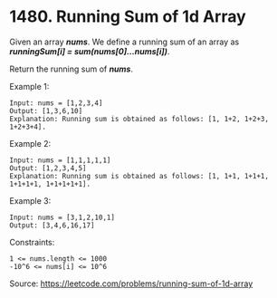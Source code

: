 # 1480. Running Sum of 1d Array

Given an array ***nums***. We define a running sum of an array as ***runningSum[i] = sum(nums[0]…nums[i])***.

Return the running sum of ***nums***.

Example 1:

```
Input: nums = [1,2,3,4]
Output: [1,3,6,10]
Explanation: Running sum is obtained as follows: [1, 1+2, 1+2+3, 1+2+3+4].
```

Example 2:

```
Input: nums = [1,1,1,1,1]
Output: [1,2,3,4,5]
Explanation: Running sum is obtained as follows: [1, 1+1, 1+1+1, 1+1+1+1, 1+1+1+1+1].
```

Example 3:

```
Input: nums = [3,1,2,10,1]
Output: [3,4,6,16,17]
```
 
Constraints:

```
1 <= nums.length <= 1000
-10^6 <= nums[i] <= 10^6
```

Source:
https://leetcode.com/problems/running-sum-of-1d-array
